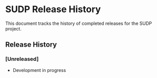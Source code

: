 # SUDP Release History

This document tracks the history of completed releases for the SUDP project.

## Release History

### [Unreleased]
- Development in progress 